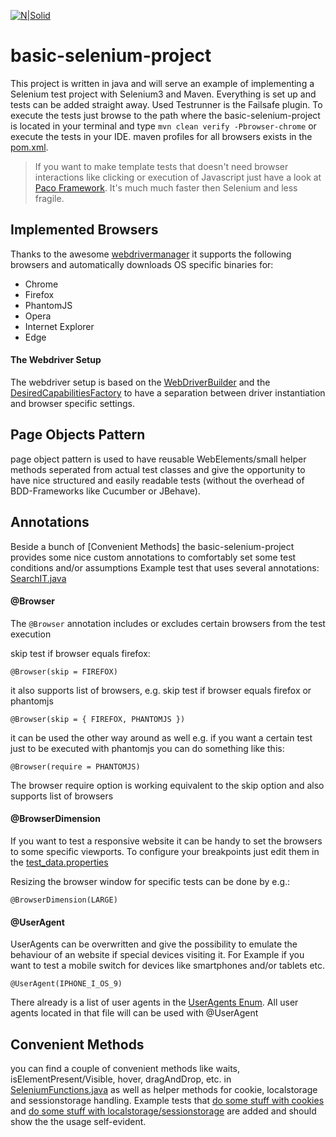 [![N|Solid](https://api.travis-ci.org/christian-draeger/basic-selenium-project.svg?branch=master)](https://travis-ci.org/christian-draeger/basic-selenium-project)

# basic-selenium-project
This project is written in java and will serve an example of implementing a Selenium test project with Selenium3 and Maven.
Everything is set up and tests can be added straight away.
Used Testrunner is the Failsafe plugin.
To execute the tests just browse to the path where the basic-selenium-project is located in your terminal and type `mvn clean verify -Pbrowser-chrome` or execute the tests in your IDE. maven profiles for all browsers exists in the [pom.xml](https://github.com/christian-draeger/basic-selenium-project/blob/master/pom.xml).

>If you want to make template tests that doesn't need browser interactions like clicking or execution of Javascript just have a look at [Paco Framework](https://github.com/christian-draeger/page-content-tester). It's much much faster then Selenium and less fragile.

## Implemented Browsers
Thanks to the awesome [webdrivermanager](https://github.com/bonigarcia/webdrivermanager) it supports the following browsers and automatically downloads OS specific binaries for:
* Chrome
* Firefox
* PhantomJS
* Opera
* Internet Explorer
* Edge

#### The Webdriver Setup
The webdriver setup is based on the [WebDriverBuilder](https://github.com/christian-draeger/basic-selenium-project/blob/master/src/main/java/selenium/driver/WebDriverBuilder.java) and the [DesiredCapabilitiesFactory](https://github.com/christian-draeger/basic-selenium-project/blob/master/src/main/java/selenium/driver/DesiredCapabilitiesFactory.java)
to have a separation between driver instantiation and browser specific settings.

## Page Objects Pattern
page object pattern is used to have reusable WebElements/small helper methods seperated from actual test classes and give the opportunity to have nice structured and easily readable tests (without the overhead of BDD-Frameworks like Cucumber or JBehave).

## Annotations
Beside a bunch of [Convenient Methods] the basic-selenium-project provides some nice custom annotations to comfortably set some test conditions and/or assumptions
Example test that uses several annotations: [SearchIT.java](https://github.com/christian-draeger/basic-selenium-project/blob/master/src/test/java/selenium/testcases/SearchIT.java)

#### @Browser
The `@Browser` annotation includes or excludes certain browsers from the test execution

skip test if browser equals firefox:
```
@Browser(skip = FIREFOX)
```

it also supports list of browsers, e.g. skip test if browser equals firefox or phantomjs
```
@Browser(skip = { FIREFOX, PHANTOMJS })
```

it can be used the other way around as well e.g. if you want a certain test just to be executed with phantomjs you can do something like this:
```
@Browser(require = PHANTOMJS)
```
The browser require option is working equivalent to the skip option and also supports list of browsers

#### @BrowserDimension
If you want to test a responsive website it can be handy to set the browsers to some specific viewports.
To configure your breakpoints just edit them in the [test_data.properties](https://github.com/christian-draeger/basic-selenium-project/blob/master/src/test/resources/test_data.properties)

Resizing the browser window for specific tests can be done by e.g.:
``` 
@BrowserDimension(LARGE)
```

#### @UserAgent
UserAgents can be overwritten and give the possibility to emulate the behaviour of an website if special devices visiting it.
For Example if you want to test a mobile switch for devices like smartphones and/or tablets etc.
``` 
@UserAgent(IPHONE_I_OS_9)
```
There already is a list of user agents in the [UserAgents Enum](https://github.com/christian-draeger/basic-selenium-project/blob/master/src/main/java/selenium/driver/UserAgents.java).
All user agents located in that file will can be used with @UserAgent


## Convenient Methods
you can find a couple of convenient methods like waits, isElementPresent/Visible, hover, dragAndDrop, etc. in [SeleniumFunctions.java](https://github.com/christian-draeger/basic-selenium-project/blob/master/src/main/java/selenium/SeleniumFunctions.java) 
as well as helper methods for cookie, localstorage and sessionstorage handling.
Example tests that [do some stuff with cookies](https://github.com/christian-draeger/basic-selenium-project/blob/master/src/test/java/selenium/testcases/DoSomeThingWithCookiesIT.java)
and [do some stuff with localstorage/sessionstorage](https://github.com/christian-draeger/basic-selenium-project/blob/master/src/test/java/selenium/testcases/DoSomeThingWithLocalStorageIT.java)
are added and should show the the usage self-evident.
